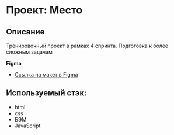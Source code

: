 # Проект: Место

## Описание

Тренировочный проект в рамках 4 спринта. Подготовка к более сложным задачам

**Figma**

* [Ссылка на макет в Figma](https://www.figma.com/file/2cn9N9jSkmxD84oJik7xL7/JavaScript.-Sprint-4?node-id=0%3A1)

## Используемый стэк:
* html
* css
* БЭМ
* JavaScript